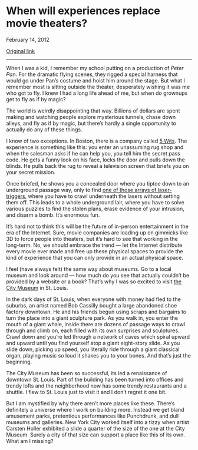 When will experiences replace movie theaters?
=============================================

February 14, 2012

[Original link](http://www.aaronsw.com/weblog/experiences)

* * * * *

When I was a kid, I remember my school putting on a production of *Peter
Pan*. For the dramatic flying scenes, they rigged a special harness that
would go under Pan’s costume and hoist him around the stage. But what I
remember most is sitting outside the theater, desperately wishing it was
me who got to fly. I knew I had a long life ahead of me, but when do
grownups get to fly as if by magic?

The world is weirdly disappointing that way. Billions of dollars are
spent making and watching people explore mysterious tunnels, chase down
alleys, and fly as if by magic, but there’s hardly a single opportunity
to actually do any of these things.

I know of two exceptions. In Boston, there is a company called [5
Wits](http://www.5-wits.com/). The experience is something like this:
you enter an unassuming rug shop and when the salesman asks if he can
help you, you tell him the secret pass code. He gets a funny look on his
face, locks the door and pulls down the blinds. He pulls back the rug to
reveal a television screen that briefs you on your secret mission.

Once briefed, he shows you a concealed door where you tiptoe down to an
underground passage way, only to find [one of those arrays of
laser-triggers](https://upload.wikimedia.org/wikipedia/en/e/eb/Entrapment_Gin_posterior.jpg),
where you have to crawl underneath the lasers without setting them off.
This leads to a whole underground lair, where you have to solve various
puzzles to find the stolen plans, erase evidence of your intrusion, and
disarm a bomb. It’s enormous fun.

It’s hard not to think this will be the future of in-person
entertainment in the era of the Internet. Sure, movie companies are
loading up on gimmicks like 3D to force people into theaters, but it’s
hard to see that working in the long-term. No, we should embrace the
trend — let the Internet distribute every movie ever made and free up
these physical spaces to provide the kind of experience that you can
only provide in an actual physical space.

I feel (have always felt) the same way about museums. Go to a local
museum and look around — how much do you see that actually couldn’t be
provided by a website or a book? That’s why I was so excited to visit
[the City Museum](http://www.citymuseum.org/) in St. Louis.

In the dark days of St. Louis, when everyone with money had fled to the
suburbs, an artist named Bob Cassilly bought a large abandoned shoe
factory downtown. He and his friends begun using scraps and bargains to
turn the place into a giant sculpture park. As you walk in, you enter
the mouth of a giant whale, inside there are dozens of passage ways to
crawl through and climb on, each filled with its own surprises and
sculptures. Crawl down and you’re led through a network of caves which
spiral upward and upward until you find yourself atop a giant
eight-story slide. As you slide down, picking up speed, you literally
ride through a giant classical organ, playing music so loud it shakes
you to your bones. And that’s just the beginning.

The City Museum has been so successful, its led a renaissance of
downtown St. Louis. Part of the building has been turned into offices
and trendy lofts and the neighborhood now has some trendy restaurants
and a shuttle. I flew to St. Louis just to visit it and I don’t regret
it one bit.

But I am mystified by why there aren’t more places like these. There’s
definitely a universe where I work on building more. Instead we get
bland amusement parks, pretentious performances like Punchdrunk, and
dull museums and galleries. New York City worked itself into a tizzy
when artist Carsten Holler exhibited a slide a quarter of the size of
the one at the City Museum. Surely a city of that size can support a
place like this of its own. What am I missing?
